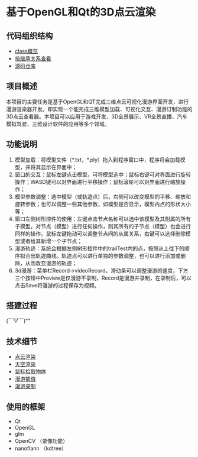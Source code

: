 


# 基于OpenGL和Qt的3D点云渲染

## 代码组织结构
 - <a href="annotated.html">class概览</a>
 - <a href="hierarchy.html">按继承关系查看</a>
 - <a href="https://github.com/xdedss/gldemo" target="_blank">源码仓库</a>

## 项目概述

  本项目的主要任务是基于OpenGL和QT完成三维点云可视化漫游界面开发，进行漫游渲染器开发。即实现一个能完成三维模型加载、可视化交互、漫游订制功能的3D点云查看器。本项目可以应用于游戏开发、3D全景展示、VR全景直播、汽车模拟驾驶、三维设计软件的应用等多个领域。

## 功能说明

1. 模型加载：将模型文件（\*.txt，\*.ply）拖入到程序窗口中，程序将会加载模型，并将其显示在界面中；
2. 窗口的交互：鼠标左键点击模型，可将模型选中；鼠标右键可对界面进行旋转操作；WASD键可以对界面进行平移操作；鼠标滚轮可以对界面进行缩放操作；
3. 模型参数调整：选中模型（或轨迹点）后，右侧可以改变模型的平移、缩放和旋转参数；也可以调整一些其他参数，如模型是否显示，模型内点的形状大小等；
4. 窗口左侧树形控件的使用：左键点击节点名称可以选中该模型及其附属的所有子模型，对节点（模型）进行任何操作，则其所有的子节点（模型）也会进行同样的操作。鼠标左键拖动可以调整节点间的从属关系，右键可以选择删除模型或者给其新增一个子节点；
5. 漫游轨迹：系统会根据左侧树形控件中的trailTest内的点，按照从上往下的顺序拟合出轨迹曲线。轨迹点可以进行单独的参数调整，也可以进行添加或删除，从而改变漫游的轨迹；
6. 3d漫游：菜单栏Record->videoRecord，滑动条可以调整漫游的速度，下方三个按钮中Preview是仅漫游不录制，Record是漫游并录制，在录制后，可以点击Save将漫游的过程保存为视频。

## 搭建过程

(￣▽￣)""

## 技术细节
 - [点云渲染](group__tech-pointcloud.html)
 - [天空渲染](group__tech-skybox.html)
 - [鼠标拾取物体](group__tech-mousepick.html)
 - [漫游插值](group__tech-roveint.html)
 - [漫游录制](group__tech-roverec.html)

## 使用的框架
 - Qt
 - OpenGL
 - glm
 - OpenCV （录像功能）
 - nanoflann （kdtree）




